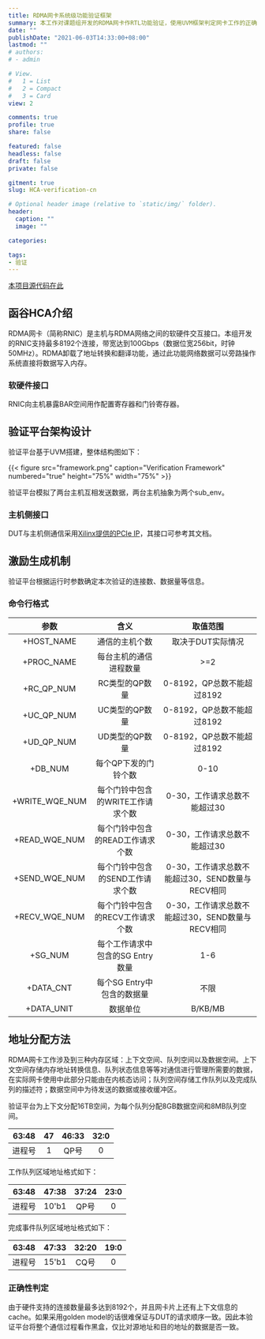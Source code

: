 ```yaml
---
title: RDMA网卡系统级功能验证框架
summary: 本工作对课题组开发的RDMA网卡作RTL功能验证，使用UVM框架判定网卡工作的正确性。
date: ""
publishDate: "2021-06-03T14:33:00+08:00"
lastmod: ""
# authors:
# - admin

# View.
#   1 = List
#   2 = Compact
#   3 = Card
view: 2

comments: true
profile: true
share: false

featured: false
headless: false
draft: false
private: false

gitment: true
slug: HCA-verification-cn

# Optional header image (relative to `static/img/` folder).
header:
  caption: ""
  image: ""

categories:

tags:
- 验证
---
```

[本项目源代码在此](https://github.com/ZhenlongMa/RDMA-NIC-Verification)

## **函谷HCA介绍**
RDMA网卡（简称RNIC）是主机与RDMA网络之间的软硬件交互接口。本组开发的RNIC支持最多8192个连接，带宽达到100Gbps（数据位宽256bit，时钟50MHz）。RDMA卸载了地址转换和翻译功能，通过此功能网络数据可以旁路操作系统直接将数据写入内存。

### **软硬件接口** 
RNIC向主机暴露BAR空间用作配置寄存器和门铃寄存器。

## **验证平台架构设计**
验证平台基于UVM搭建，整体结构图如下：

{{< figure src="framework.png" caption="Verification Framework" numbered="true" height="75%" width="75%" >}}

验证平台模拟了两台主机互相发送数据，两台主机抽象为两个sub_env。

### **主机侧接口**
DUT与主机侧通信采用[Xilinx提供的PCIe IP](https://www.xilinx.com/products/intellectual-property/7_series_gen_3_pci_express.html#tabAnchor-overview)，其接口可参考其文档。

## **激励生成机制**
验证平台根据运行时参数确定本次验证的连接数、数据量等信息。

### **命令行格式**
|参数|含义|取值范围|
|:---:|:---:|:---:|
|+HOST_NAME|通信的主机个数|取决于DUT实际情况|
|+PROC_NAME|每台主机的通信进程数量|>=2|
|+RC_QP_NUM|RC类型的QP数量|0-8192，QP总数不能超过8192|
|+UC_QP_NUM|UC类型的QP数量|0-8192，QP总数不能超过8192|
|+UD_QP_NUM|UD类型的QP数量|0-8192，QP总数不能超过8192|
|+DB_NUM|每个QP下发的门铃个数|0-10|
|+WRITE_WQE_NUM|每个门铃中包含的WRITE工作请求个数|0-30，工作请求总数不能超过30|
|+READ_WQE_NUM|每个门铃中包含的READ工作请求个数|0-30，工作请求总数不能超过30|
|+SEND_WQE_NUM|每个门铃中包含的SEND工作请求个数|0-30，工作请求总数不能超过30，SEND数量与RECV相同|
|+RECV_WQE_NUM|每个门铃中包含的RECV工作请求个数|0-30，工作请求总数不能超过30，SEND数量与RECV相同|
|+SG_NUM|每个工作请求中包含的SG Entry数量|1-6|
|+DATA_CNT|每个SG Entry中包含的数据量|不限|
|+DATA_UNIT|数据单位|B/KB/MB|



## **地址分配方法**
RDMA网卡工作涉及到三种内存区域：上下文空间、队列空间以及数据空间。上下文空间存储内存地址转换信息、队列状态信息等等对通信进行管理所需要的数据，在实际网卡使用中此部分只能由在内核态访问；队列空间存储工作队列以及完成队列的描述符；数据空间中为待发送的数据或接收缓冲区。

验证平台为上下文分配16TB空间，为每个队列分配8GB数据空间和8MB队列空间。

| 63:48 | 47 | 46:33 | 32:0 |
|:----:|:----:|:----:|:----:|
|进程号|1|QP号|0|

工作队列区域地址格式如下：

| 63:48 | 47:38 | 37:24 | 23:0 |
|:----:|:----:|:----:|:----:|
|进程号|10'b1|QP号|0|

完成事件队列区域地址格式如下：

| 63:48 | 47:33 | 32:20 | 19:0 |
|:----:|:----:|:----:|:----:|
|进程号|15'b1|CQ号|0|

### **正确性判定**
由于硬件支持的连接数量最多达到8192个，并且网卡片上还有上下文信息的cache。如果采用golden model的话很难保证与DUT的请求顺序一致。因此本验证平台将整个通信过程看作黑盒，仅比对源地址和目的地址的数据是否一致。